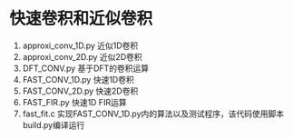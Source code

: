 # 快速卷积和近似卷积
1. approxi_conv_1D.py 近似1D卷积
2. approxi_conv_2D.py 近似2D卷积
3. DFT_CONV.py 基于DFT的卷积运算
4. FAST_CONV_1D.py 快速1D卷积
5. FAST_CONV_2D.py 快速2D卷积
6. FAST_FIR.py 快速1D FIR运算
7. fast_fit.c 实现FAST_CONV_1D.py内的算法以及测试程序，该代码使用脚本build.py编译运行
